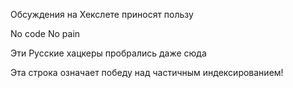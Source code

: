 Обсуждения на Хекслете приносят пользу

No code No pain

Эти Русские хацкеры пробрались даже сюда

Эта строка означает победу над частичным индексированием!
